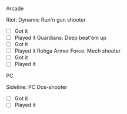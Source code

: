 Arcade

Riot: Dynamic Run'n gun shooter
- [ ] Got it
- [ ] Played it
Guardians: Deep beat'em up
- [ ] Got it
- [ ] Played it
Rohga Armor Force: Mech shooter
- [ ] Got it
- [ ] Played it

PC

Sideline: PC Dos-shooter
- [ ] Got it
- [ ] Played it